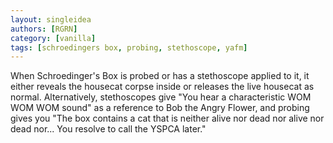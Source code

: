 ```yaml
---
layout: singleidea
authors: [RGRN]
category: [vanilla]
tags: [schroedingers box, probing, stethoscope, yafm]
---
```

When Schroedinger's Box is probed or has a stethoscope applied to it, it either reveals the housecat corpse inside or releases the live housecat as normal. Alternatively, stethoscopes give "You hear a characteristic WOM WOM WOM sound" as a reference to Bob the Angry Flower, and probing gives you "The box contains a cat that is neither alive nor dead nor alive nor dead nor...  You resolve to call the YSPCA later."
